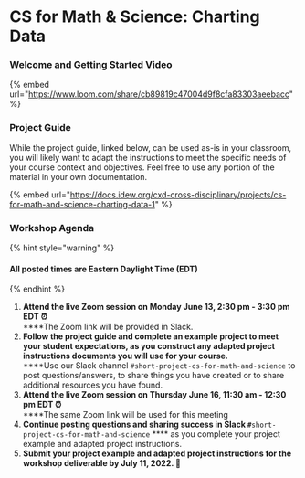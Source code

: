 # CS for Math & Science: Charting Data

### **Welcome and Getting Started Video**

{% embed url="https://www.loom.com/share/cb89819c47004d9f8cfa83303aeebacc" %}

### **Project Guide**

While the project guide, linked below, can be used as-is in your classroom, you will likely want to adapt the instructions to meet the specific needs of your course context and objectives. Feel free to use any portion of the material in your own documentation.

{% embed url="https://docs.idew.org/cxd-cross-disciplinary/projects/cs-for-math-and-science-charting-data-1" %}

### Workshop Agenda

{% hint style="warning" %}
#### All posted times are Eastern Daylight Time (EDT)
{% endhint %}

1. **Attend the live Zoom session on Monday June 13, 2:30 pm - 3:30 pm** **EDT ⏰**\
   ****The Zoom link will be provided in Slack.
2. **Follow the project guide and complete an example project to meet your student expectations, as you construct any adapted project instructions documents you will use for your course.**\
   ****Use our Slack channel `#short-project-cs-for-math-and-science` to post questions/answers, to share things you have created or to share additional resources you have found.
3. **Attend the live Zoom session on Thursday June 16, 11:30 am - 12:30 pm EDT ⏰**\
   ****The same Zoom link will be used for this meeting
4. **Continue posting questions and sharing success in Slack `#`**`short-project-cs-for-math-and-science` **** as you complete your project example and adapted project instructions.
5. **Submit your project example and adapted project instructions for the workshop deliverable by July 11, 2022.  🎉**
